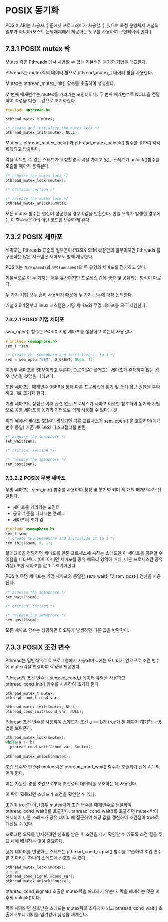 # POSIX 동기화

POSIX API는 사용자 수준에서 프로그래머가 사용할 수 있으며 특정 운영체제 커널의 일부가 아니다(호스트 운영체제에서 제공하는 도구를 사용하여 구현되어야 한다.)

## 7.3.1 POSIX mutex 락

Mutex 락은 Pthreads 에서 사용할 수 있는 기본적인 동기화 기법을 대표한다.

Pthreads는 mutex락의 데이터 형으로 pthread_mutex_t 데이터 형을 사용한다.

Mutex는 pthread_mutex_init() 함수를 호출하여 생성한다.

첫 번째 매개변수는 mutex를 가리키는 포인터이다. 두 번째 매개변수로 NULL을 전달하여 속성을 디폴트 값으로 초기화한다.

```c
#include <pthread.h>

pthread_mutex_t mutex;

/* create and initialize the mutex lock */
pthread_mutex_init(&mutex, NULL);
```

Mutex는 pthread_mutex_lock() 과 pthread_mutex_unlock() 함수를 통하여 각각 획득되고 방출된다.

락을 획득할 수 없는 스레드가 요청할경우 락을 가지고 있는 스레드가 unlock()함수를 호출할 때까지 봉쇄된다.

```c
/* acquire the mutex lock */
pthread_mutex_lock(&mutex);

/* critical section /*

/* release the mutex lock */
pthread_mutex_unlock(&mutex)
```

모든 mutex 함수는 연산이 성공했을 경우 0값을 반환한다. 만일 오류가 발생한 경우에는 이 함수들은 0이 아닌 코드를 반환하게 된다.

## 7.3.2 POSIX 세마포

세마포는 Pthreads 표준의 일부분이 POSIX SEM 확장판의 일부이지만 Pthreads 를 구현하는 많은 시스템은 세마포도 함꼐 제공한다.

POSIX는 `기명(named)`과 `무명(unnamed)`의 두 유형의 세마포를 명기하고 있다.

기본적으로 이 두 가지는 매우 유사하지만 프로세스 간에 생성 및 공유되는 방식이 다르다.

두 가지 기법 모두 흔히 사용되기 때문에 두 가지 모두에 대해 논의한다.

커널 2.6버전부터 linux 시스템은 기명 세마포와 무명 세마포를 모두 지원한다.

### 7.3.2.1 POSIX 기명 세마포

sem_open() 함수는 POSIX 기명 세마포를 생성하고 여는데 사용된다.

```c
# include <semaphore.h>
sem_t *sem;

/* Create the semaphore and initialize it to 1 */
sem = sem_open("SEM", O_CREAT, 0666, 1);
```

이경우 세마포를 SEM이라고 부른다. O_CREAT 플래그는 세마포가 존재하지 않는 경우 생성될 것임을 나타낸다.

또한 세마포는 매개변수 0666을 통해 다른 프로세스에 읽기 및 쓰기 접근 권한을 부여하고, 1로 초기화 한다.

기명 세마포의 장점은 여러 관련 없는 프로세스가 세마포 이름만 참조하여 동기화 기법으로 공통 세마포를 동기화 기법으로 쉽게 사용할 수 있다는 것

위의 예에서 세마포 SEM이 생성되면 다른 프로세스가 sem_open() 을 호출하면(매개변수 동일) 기존 세마포의 디스크립터를 반환

```c
/* acquire the semaphore */
sem_wait(sem);

/* critical section */

/* release the semaphore */
sem_post(sem);
```

### 7.3.2.2 POSIX 무명 세마포

무명 세마포는 sem_init() 함수를 사용하여 생성 및 초기화 되며 세 개의 매개변수가 전달된다.

-   세마포를 가리키는 포인터
-   공유 수준을 나타내는 플래그
-   세마포의 초기 값

```c
#include <semaphore.h>
sem_t sem;
/* create the semaphore and initialize it to 1 */
sem_init(&sem, 0, 1);
```

플래그 0을 전달하면 세마포를 만든 프로세스에 속하는 스레드만 이 세마포를 공유할 수 있음을 나타낸다. (0이 아니면 세마포를 공유 메모리 영역에 배치, 다른 프로세스간 공유 가능) 또한 세마포를 값 1로 초기화한다.

POSIX 무명 세마포는 기명 세마포와 동일한 sem_wait() 및 sem_post() 연산을 사용한다.

```c
/* acquire the semaphore */
sem_wait(&sem);

/* critical section */

/* release the semaphore */
sem_post(&sem);
```

모든 세마포 함수는 성공하면 0 오류가 발생하면 다른 값을 반환한다.

## 7.3.3 POSIX 조건 변수

Pthread는 일반적으로 C 프로그램에서 사용되며 C에는 모니터가 없으므로 조건 변수에 mutex락을 연결하여 락킹을 제공한다.

Pthread의 조건 변수는 pthread_cond_t 데이터 유형을 사용하고 pthread_cond_init() 함수를 사용하여 초기화 된다.

```c
pthread_mutex_t mutex;
pthread_cond_t cond_var;

pthread_mutex_init(&mutex, NULL);
pthread_cond_init(&cond_var, NULL);
```

Pthread 조건 변수를 사용하여 스레드가 조건 a == b가 true가 될 때까지 대기하는 방법을 보여준다.

```c
pthread_mutex_lock(&mutex);
while(a != b)
  pthread_cond_wait(&cond_var, &mutex);

pthread_mutex_unlock(&mutex);
```

조건 변수와 연관된 mutex 락은 pthread_cond_wait() 함수가 호출되기 전에 획득되어야 한다.

이는 가능한 경쟁 조건으로부터 조건절의 데이터를 보호하는 데 사용된다.

이 락이 획득되면 스레드가 조건을 확인할 수 있다.

조건이 true가 아닌경우 mutex락과 조건 변수를 매개변수로 전달하여 pthread_cond_wait()를 호출한다. pthread_cond_wait()를 호출하면 mutex 락이 해제되어 다른 스레드가 공유 데이터에 접근하여 해당 값을 갱신하여 조건절이 true로 계산될 수 있다.

프로그램 오류를 방지하려면 신호를 받은 후 조건을 다시 확인할 수 있도록 조건 절을 루프 내에 배치하는 것이 중요하다.

공유 데이터를 변경하는 스레드는 pthread_cond_signal() 함수를 호출하여 조건 변수를 기다리는 하나의 스레드에 신호할 수 있다.

```c
pthread_mutex_lock(&mutex);
a = b;
pthread_cond_signal(&cond_var);
pthread_mutex_unlock(&mutex);
```

pthread_cond_signal() 호출은 mutex락을 해제하지 않는다. 락을 해제하는 것은 이후의 unlock()이다.

락이 해제되면 신호받은 스레드는 mutex락의 소유자가 되고 pthread_cond_wait() 호출에서부터 제어를 넘겨받아 실행을 재게한다.
